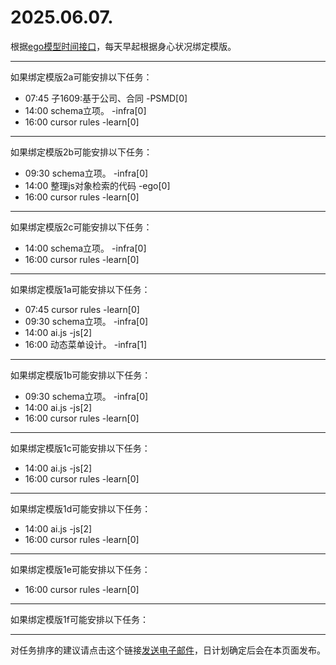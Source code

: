 # 2025.06.07.

根据[ego模型时间接口](https://gitee.com/hyg/blog/blob/master/timeflow.md)，每天早起根据身心状况绑定模版。

---
如果绑定模版2a可能安排以下任务：

- 07:45	子1609:基于公司、合同 -PSMD[0]
- 14:00	schema立项。 -infra[0]
- 16:00	cursor rules -learn[0]

---
如果绑定模版2b可能安排以下任务：

- 09:30	schema立项。 -infra[0]
- 14:00	整理js对象检索的代码 -ego[0]
- 16:00	cursor rules -learn[0]

---
如果绑定模版2c可能安排以下任务：

- 14:00	schema立项。 -infra[0]
- 16:00	cursor rules -learn[0]

---
如果绑定模版1a可能安排以下任务：

- 07:45	cursor rules -learn[0]
- 09:30	schema立项。 -infra[0]
- 14:00	ai.js -js[2]
- 16:00	动态菜单设计。 -infra[1]

---
如果绑定模版1b可能安排以下任务：

- 09:30	schema立项。 -infra[0]
- 14:00	ai.js -js[2]
- 16:00	cursor rules -learn[0]

---
如果绑定模版1c可能安排以下任务：

- 14:00	ai.js -js[2]
- 16:00	cursor rules -learn[0]

---
如果绑定模版1d可能安排以下任务：

- 14:00	ai.js -js[2]
- 16:00	cursor rules -learn[0]

---
如果绑定模版1e可能安排以下任务：

- 16:00	cursor rules -learn[0]

---
如果绑定模版1f可能安排以下任务：


---
对任务排序的建议请点击这个链接<a href="mailto:huangyg@mars22.com?subject=关于2025.06.07.任务排序的建议&body=date: 2025.06.07.%0D%0Afile: ../../blog/release/time/d.20250607.md%0D%0A---请勿修改邮件主题及以上内容---%0D%0A">发送电子邮件</a>，日计划确定后会在本页面发布。